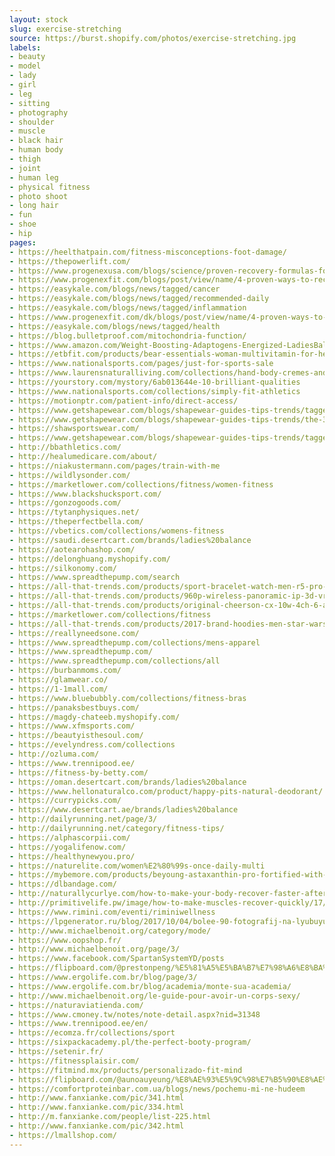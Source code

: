 ```yaml
---
layout: stock
slug: exercise-stretching
source: https://burst.shopify.com/photos/exercise-stretching.jpg
labels:
- beauty
- model
- lady
- girl
- leg
- sitting
- photography
- shoulder
- muscle
- black hair
- human body
- thigh
- joint
- human leg
- physical fitness
- photo shoot
- long hair
- fun
- shoe
- hip
pages:
- https://heelthatpain.com/fitness-misconceptions-foot-damage/
- https://thepowerlift.com/
- https://www.progenexusa.com/blogs/science/proven-recovery-formulas-for-post-workout
- https://www.progenexfit.com/blogs/post/view/name/4-proven-ways-to-recover-post-workout-2117/
- https://easykale.com/blogs/news/tagged/cancer
- https://easykale.com/blogs/news/tagged/recommended-daily
- https://easykale.com/blogs/news/tagged/inflammation
- https://www.progenexfit.com/dk/blogs/post/view/name/4-proven-ways-to-recover-post-workout-2117/
- https://easykale.com/blogs/news/tagged/health
- https://blog.bulletproof.com/mitochondria-function/
- https://www.amazon.com/Weight-Boosting-Adaptogens-Energized-LadiesBalance/dp/B01MAWJ4GV
- https://etbfit.com/products/bear-essentials-woman-multivitamin-for-her
- https://www.nationalsports.com/pages/just-for-sports-sale
- https://www.laurensnaturalliving.com/collections/hand-body-cremes-and-lotions/products/paramount-facial-cleanser
- https://yourstory.com/mystory/6ab013644e-10-brilliant-qualities
- https://www.nationalsports.com/collections/simply-fit-athletics
- https://motionptr.com/patient-info/direct-access/
- https://www.getshapewear.com/blogs/shapewear-guides-tips-trends/tagged/after-pregnancy
- https://www.getshapewear.com/blogs/shapewear-guides-tips-trends/the-3-best-types-of-post-pregnancy-body-shapers-that-are-working-for-me
- https://shawsportswear.com/
- https://www.getshapewear.com/blogs/shapewear-guides-tips-trends/tagged/postpartum-shapewear
- http://bbathletics.com/
- http://healumedicare.com/about/
- https://niakustermann.com/pages/train-with-me
- https://wildlysonder.com/
- https://marketlower.com/collections/fitness/women-fitness
- https://www.blackshucksport.com/
- https://gonzogoods.com/
- https://tytanphysiques.net/
- https://theperfectbella.com/
- https://vbetics.com/collections/womens-fitness
- https://saudi.desertcart.com/brands/ladies%20balance
- https://aotearohashop.com/
- https://delonghuang.myshopify.com/
- https://silkonomy.com/
- https://www.spreadthepump.com/search
- https://all-that-trends.com/products/sport-bracelet-watch-men-r5-pro-smart-wrist-band-heart-rate-blood-pressure-oxygen-oximeter-watches-intelligent-for-ios-android?variant=6309137285163
- https://all-that-trends.com/products/960p-wireless-panoramic-ip-3d-vr-camera-wifi-light-blub-fisheye-surveillance-180-360-degree-cctv-home-security-mini-cam
- https://all-that-trends.com/products/original-cheerson-cx-10w-4ch-6-axis-gyro-wifi-fpv-drone-rtf-mini-rc-quadcopter-with-0-3mp-camera
- https://marketlower.com/collections/fitness
- https://all-that-trends.com/products/2017-brand-hoodies-men-star-wars-trust-me-im-a-jedi-hooded-zipper-hoodie-sweatshirt
- https://reallyneedsone.com/
- https://www.spreadthepump.com/collections/mens-apparel
- https://www.spreadthepump.com/
- https://www.spreadthepump.com/collections/all
- https://burbanmoms.com/
- https://glamwear.co/
- https://1-1mall.com/
- https://www.bluebubbly.com/collections/fitness-bras
- https://panaksbestbuys.com/
- https://magdy-chateeb.myshopify.com/
- https://www.xfmsports.com/
- https://beautyisthesoul.com/
- https://evelyndress.com/collections
- http://ozluma.com/
- https://www.trennipood.ee/
- https://fitness-by-betty.com/
- https://oman.desertcart.com/brands/ladies%20balance
- https://www.hellonaturalco.com/product/happy-pits-natural-deodorant/
- https://currypicks.com/
- https://www.desertcart.ae/brands/ladies%20balance
- http://dailyrunning.net/page/3/
- http://dailyrunning.net/category/fitness-tips/
- https://alphascorpii.com/
- https://yogalifenow.com/
- https://healthynewyou.pro/
- https://naturelite.com/women%E2%80%99s-once-daily-multi
- https://mybemore.com/products/beyoung-astaxanthin-pro-fortified-with-collagen-nac-omega
- https://dlbandage.com/
- http://naturallycurlye.com/how-to-make-your-body-recover-faster-after-a-workout
- http://primitivelife.pw/image/how-to-make-muscles-recover-quickly/17/how-long-does-it-take-for-muscles-to-recover-after-workout-
- https://www.rimini.com/eventi/riminiwellness
- https://lpgenerator.ru/blog/2017/10/04/bolee-90-fotografij-na-lyubuyu-temu-ot-do-z-za-kotorye-ne-nuzhno-platit/
- http://www.michaelbenoit.org/category/mode/
- https://www.oopshop.fr/
- http://www.michaelbenoit.org/page/3/
- https://www.facebook.com/SpartanSystemYD/posts
- https://flipboard.com/@prestonpeng/%E5%81%A5%E5%BA%B7%E7%98%A6%E8%BA%AB-l70lfgpjz
- https://www.ergolife.com.br/blog/page/3/
- https://www.ergolife.com.br/blog/academia/monte-sua-academia/
- http://www.michaelbenoit.org/le-guide-pour-avoir-un-corps-sexy/
- https://naturaviatienda.com/
- https://www.cmoney.tw/notes/note-detail.aspx?nid=31348
- https://www.trennipood.ee/en/
- https://ecomza.fr/collections/sport
- https://sixpackacademy.pl/the-perfect-booty-program/
- https://setenir.fr/
- https://fitnessplaisir.com/
- https://fitmind.mx/products/personalizado-fit-mind
- https://flipboard.com/@aunoauyeung/%E8%AE%93%E5%9C%98%E7%B5%90%E8%AE%8A%E5%BE%97%E5%88%86%E8%A3%82-ps10cf2iz
- https://comfortproteinbar.com.ua/blogs/news/pochemu-mi-ne-hudeem
- http://www.fanxianke.com/pic/341.html
- http://www.fanxianke.com/pic/334.html
- http://m.fanxianke.com/people/list-225.html
- http://www.fanxianke.com/pic/342.html
- https://lmallshop.com/
---
```

